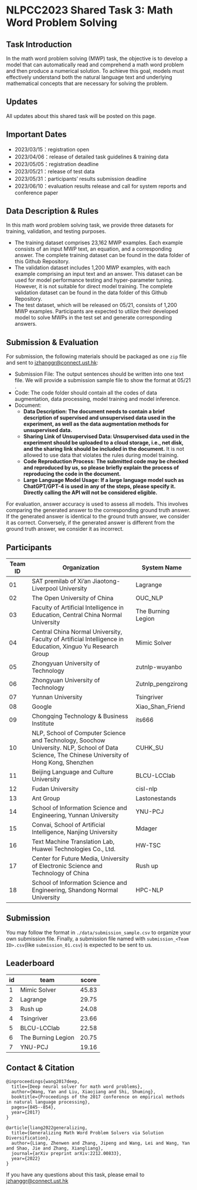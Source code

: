# NLPCC2023 Shared Task 3: Math Word Problem Solving
## Task Introduction 

In the math word problem solving (MWP) task, the objective is to develop a model that can automatically read and comprehend a math word problem and then produce a numerical solution. To achieve this goal, models must effectively understand both the natural language text and underlying mathematical concepts that are necessary for solving the problem.

## Updates

All updates about this shared task will be posted on this page.

## Important Dates

- 2023/03/15：registration open
- 2023/04/06：release of detailed task guidelines & training data
- 2023/05/05：registration deadline
- 2023/05/21：release of test data
- 2023/05/31：participants’ results submission deadline
- 2023/06/10：evaluation results release and call for system reports and conference paper

## Data Description & Rules

In this math word problem solving task, we provide three datasets for training, validation, and testing purposes.

- The training dataset comprises 23,162 MWP examples. Each example consists of an input MWP text, an equation, and a corresponding answer. The complete training dataset can be found in the data folder of this Github Repository.
- The validation dataset includes 1,200 MWP examples, with each example comprising an input text and an answer. This dataset can be used for model performance testing and hyper-parameter tuning. However, it is not suitable for direct model training. The complete validation dataset can be found in the data folder of this Github Repository.
- The test dataset, which will be released on 05/21, consists of 1,200 MWP examples. Participants are expected to utilize their developed model to solve MWPs in the test set and generate corresponding answers.

## Submission & Evaluation

For submission, the following materials should be packaged as one `zip` file and sent to jzhanggr@connect.ust.hk:

- Submission File: The output sentences should be written into one text file. We will provide a submission sample file to show the format at 05/21 . 
- Code: The code folder should contain all the codes of data augmentation, data processing, model training and model inference. 
- Document: 
  - **Data Description: The document needs to contain a brief description of supervised and unsupervised data used in the experiment, as well as the data augmentation methods for unsupervised data.**
  - **Sharing Link of Unsupervised Data: Unsupervised data used in the experiment should be uploaded to a cloud storage, i.e., net disk, and the sharing link should be included in the document.** It is not allowed to use data that violates the rules during model training. 
  - **Code Reproduction Process: The submitted code may be checked and reproduced by us, so please briefly explain the process of reproducing the code in the document.** 
  - **Large Language Model Usage: If a large language model such as ChatGPT/GPT-4 is used in any of the steps, please specify it. Directly calling the API will not be considered eligible.**

For evaluation, answer accuracy is used to assess all models. This involves comparing the generated answer to the corresponding ground truth answer. If the generated answer is identical to the ground truth answer, we consider it as correct. Conversely, if the generated answer is different from the ground truth answer, we consider it as incorrect.

## Participants

| Team ID | Organization                                                 | System Name        |
| ------- | ------------------------------------------------------------ | ------------------ |
| 01       | SAT premilab of Xi’an Jiaotong-Liverpool University          | Lagrange           |
| 02       | The Open University of China                                 | OUC_NLP            |
| 03       | Faculty of Artificial Intelligence in Education, Central China Normal University | The Burning Legion |
| 04       | Central China Normal University, Faculty of Artificial Intelligence in Education, Xinguo Yu Research Group | Mimic Solver       |
| 05       | Zhongyuan University of Technology | zutnlp-wuyanbo       |
| 06       | Zhongyuan University of Technology | Zutnlp_pengzirong      |
| 07       | Yunnan University | Tsingriver      |
| 08       | Google | Xiao_Shan_Friend     |
| 09       | Chongqing Technology & Business Institute | its666     |
| 10       | NLP, School of Computer Science and Technology, Soochow University. NLP, School of Data Science, The Chinese University of Hong Kong, Shenzhen | CUHK_SU     |
| 11       | Beijing Language and Culture University | BLCU-LCClab     |
| 12       | Fudan University | cisl-nlp     |
| 13       | Ant Group | Lastonestands     |
| 14       | School of Information Science and Engineering, Yunnan University | YNU-PCJ     |
| 15       | Convai, School of Artificial Intelligence, Nanjing University | Mdager     |
| 16       | Text Machine Translation Lab, Huawei Technologies Co., Ltd. | HW-TSC     |
| 17       | Center for Future Media, University of Electronic Science and Technology of China | Rush up     |
| 18       | School of Information Science and Engineering, Shandong Normal University | HPC-NLP |

## Submission

You may follow the format in `./data/submission_sample.csv` to organize your own submission file. Finally, a submission file named with `submission_<Team ID>.csv`(like `submission_01.csv`) is expected to be sent to us. 

## Leaderboard

| id | team             | score |
|----|-----------------|-------|
| 1  | Mimic Solver    | 45.83 |
| 2  | Lagrange        | 29.75 |
| 3  | Rush up         | 24.08 |
| 4  | Tsingriver      | 23.66 |
| 5  | BLCU-LCClab     | 22.58 |
| 6  | The Burning Legion | 20.75 |
| 7  | YNU-PCJ         | 19.16 |

## Contact & Citation

```
@inproceedings{wang2017deep,
  title={Deep neural solver for math word problems},
  author={Wang, Yan and Liu, Xiaojiang and Shi, Shuming},
  booktitle={Proceedings of the 2017 conference on empirical methods in natural language processing},
  pages={845--854},
  year={2017}
}

@article{liang2022generalizing,
  title={Generalizing Math Word Problem Solvers via Solution Diversification},
  author={Liang, Zhenwen and Zhang, Jipeng and Wang, Lei and Wang, Yan and Shao, Jie and Zhang, Xiangliang},
  journal={arXiv preprint arXiv:2212.00833},
  year={2022}
}
```

If you have any questions about this task, please email to jzhanggr@connect.ust.hk